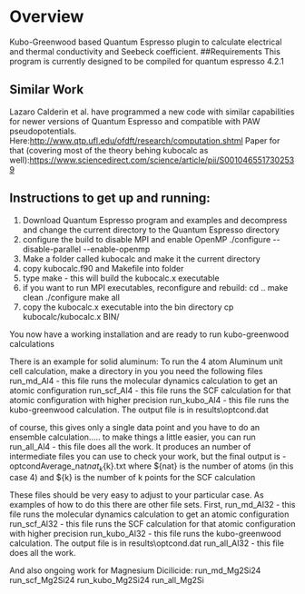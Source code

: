 # Overview
Kubo-Greenwood based Quantum Espresso plugin to calculate electrical and thermal conductivity and Seebeck coefficient. 
##Requirements
This program is currently designed to be compiled for quantum espresso 4.2.1

## Similar Work
Lazaro Calderin et al. have programmed a new code with similar capabilities for newer versions of Quantum Espresso and compatible with PAW pseudopotentials. Here:http://www.qtp.ufl.edu/ofdft/research/computation.shtml
Paper for that (covering most of the theory behing kubocalc as well):https://www.sciencedirect.com/science/article/pii/S0010465517302539

## Instructions to get up and running:
1. Download Quantum Espresso program and examples and decompress and change the current directory to the Quantum Espresso directory
2. configure the build to disable MPI and enable OpenMP ./configure --disable-parallel --enable-openmp
3. Make a folder called kubocalc and make it the current directory
4. copy kubocalc.f90 and Makefile into folder
5. type make - this will build the kubocalc.x executable
6. if you want to run MPI executables, reconfigure and rebuild:
   cd ..
   make clean
   ./configure
   make all
7. copy the kubocalc.x executable into the bin directory
   cp kubocalc/kubocalc.x BIN/

You now have a working installation and are ready to run kubo-greenwood calculations

There is an example for solid aluminum:
To run the 4 atom Aluminum unit cell calculation, make a directory in you you need the following files
run_md_Al4                 - this file runs the molecular dynamics calculation to get an atomic configuration
run_scf_Al4                - this file runs the SCF calculation for that atomic configuration with higher precision
run_kubo_Al4               - this file runs the kubo-greenwood calculation. The output file is in results\optcond.dat

of course, this gives only a single data point and you have to do an ensemble calculation.....
to make things a little easier, you can run
run_all_Al4                - this file does all the work. It produces an number of intermediate files you can use to check your work, but the final output is
                           - optcondAverage_nat${nat}_k${k}.txt where ${nat} is the number of atoms (in this case 4) and ${k} is the number of k points for the SCF calculation

These files should be very easy to adjust to your particular case. As examples of how to do this there are other file sets. First,
run_md_Al32                - this file runs the molecular dynamics calculation to get an atomic configuration
run_scf_Al32               - this file runs the SCF calculation for that atomic configuration with higher precision
run_kubo_Al32              - this file runs the kubo-greenwood calculation. The output file is in results\optcond.dat
run_all_Al32               - this file does all the work.

And also ongoing work for Magnesium Dicilicide:
run_md_Mg2Si24
run_scf_Mg2Si24
run_kubo_Mg2Si24
run_all_Mg2Si
